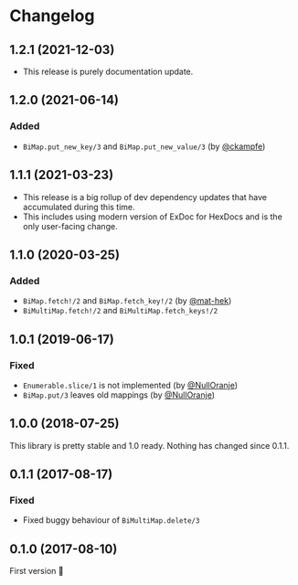# Changelog

## 1.2.1 (2021-12-03)
- This release is purely documentation update.

## 1.2.0 (2021-06-14)
### Added
- `BiMap.put_new_key/3` and `BiMap.put_new_value/3` (by [@ckampfe])

## 1.1.1 (2021-03-23)
- This release is a big rollup of dev dependency updates that have accumulated during this time.
- This includes using modern version of ExDoc for HexDocs and is the only user-facing change.

## 1.1.0 (2020-03-25)
### Added
- `BiMap.fetch!/2` and `BiMap.fetch_key!/2` (by [@mat-hek])
- `BiMultiMap.fetch!/2` and `BiMultiMap.fetch_keys!/2`

## 1.0.1 (2019-06-17)
### Fixed
- `Enumerable.slice/1` is not implemented (by [@NullOranje])
- `BiMap.put/3` leaves old mappings (by [@NullOranje])

## 1.0.0 (2018-07-25)
This library is pretty stable and 1.0 ready. Nothing has changed since 0.1.1.

## 0.1.1 (2017-08-17)
### Fixed
- Fixed buggy behaviour of `BiMultiMap.delete/3`

## 0.1.0 (2017-08-10)
First version 🎉

[@NullOranje]: https://github.com/NullOranje
[@mat-hek]: https://github.com/mat-hek
[@ckampfe]: https://github.com/ckampfe
